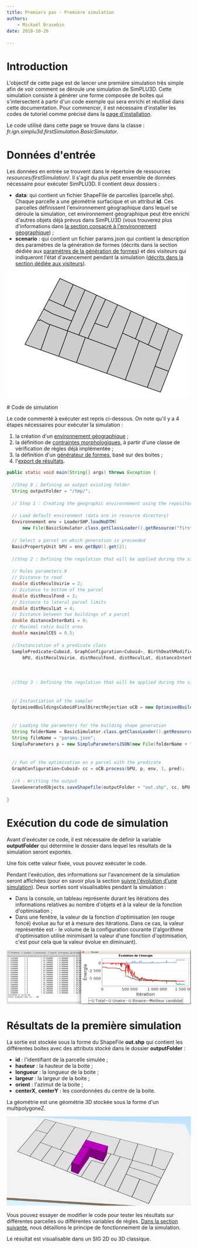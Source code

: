 ```yaml
---
title: Premiers pas - Première simulation
authors:
    - Mickaël Brasebin
date: 2018-10-26

---
```


# Introduction

L'objectif de cette page est de lancer une première simulation très simple afin de voir comment se déroule une simulation de SimPLU3D. Cette simulation consiste à générer une forme composée de boîtes qui s'intersectent à partir d'un code exemple qui sera enrichi et réutilisé dans cette documentation. Pour commencer, il est nécessaire  d'installer les codes de tutoriel comme précisé dans la [page d'installation](installation.md).

Le code utilisé dans cette page se trouve dans la classe :  *fr.ign.simplu3d.firstSimulation.BasicSimulator*.

# Données d'entrée

Les données en entrée se trouvent dans le répertoire de ressources *resources/firstSimulation/*. Il s'agit du plus petit ensemble de données nécessaire pour exécuter SimPLU3D. Il contient deux dossiers :
- **data**: qui contient un fichier ShapeFile de parcelles (parcelle.shp). Chaque parcelle a une géométrie surfacique et un attribut **id**. Ces parcelles définissent l'environnement géographique dans lequel se déroule la simulation, cet environnement géographique peut être enrichi d'autres objets déjà prévus dans SimPLU3D (vous trouverez plus d'informations dans [la section consacré à l'environnement géographique](/../envgeo/intro.md)) ;
- **scenario** : qui contient un fichier params.json qui contient la description des paramètres de la génération de formes (décrits dans la section dédiée aux [paramètres de la génération de formes](..//generator/custom-generator.md)) et des visiteurs qui indiqueront l'état d'avancement pendant la simulation ([décrits dans la section dédiée aux visiteurs](../Visitor/intro.md)).

![Carte des données en entrée](img/data-in-simu0.png)


# Code de simulation

Le code commenté à exécuter est repris ci-dessous. On note qu'il y a 4 étapes nécessaires pour exécuter la simulation :

1. la création d'un [environnement géographique](/../envgeo/intro.md) ;
2. la définition de [contraintes morphologiques](/../rules/intro.md), à partir d'une classe de vérification de règles déjà implémentée ;
3. la définition d'un [générateur de formes](/../generator/intro.md), basé sur des boites ;
4. l'[export de résultats](export.md).

```Java
public static void main(String[] args) throws Exception {

  //Step 0 ; Defining an output existing folder
  String outputFolder = "/tmp/";

  // Step 1 : Creating the geographic environnement using the repository that contains the data

  // Load default environment (data are in resource directory)
  Environnement env = LoaderSHP.loadNoDTM(
      new File(BasicSimulator.class.getClassLoader().getResource("firstSimulation/data/").getPath()));

  // Select a parcel on which generation is proceeded
  BasicPropertyUnit bPU = env.getBpU().get(2);

  //Step 2 : Defining the regulation that will be applied during the simulation

  // Rules parameters.8
  // Distance to road
  double distReculVoirie = 2;
  // Distance to bottom of the parcel
  double distReculFond = 3;
  // Distance to lateral parcel limits
  double distReculLat = 4;
  // Distance between two buildings of a parcel
  double distanceInterBati = 0;
  // Maximal ratio built area
  double maximalCES = 0.5;

  //Instanciation of a predicate class
  SamplePredicate<Cuboid, GraphConfiguration<Cuboid>, BirthDeathModification<Cuboid>> pred = new SamplePredicate<>(
      bPU, distReculVoirie, distReculFond, distReculLat, distanceInterBati, maximalCES);



  //Step 3 : Defining the regulation that will be applied during the simulation


  // Instantiation of the sampler
  OptimisedBuildingsCuboidFinalDirectRejection oCB = new OptimisedBuildingsCuboidFinalDirectRejection();


  // Loading the parameters for the building shape generation
  String folderName = BasicSimulator.class.getClassLoader().getResource("firstSimulation/scenario/").getPath();
  String fileName = "params.json";
  SimpluParameters p = new SimpluParametersJSON(new File(folderName + fileName));


  // Run of the optimisation on a parcel with the predicate
  GraphConfiguration<Cuboid> cc = oCB.process(bPU, p, env, 1, pred);

  //4 - Writting the output
  SaveGeneratedObjects.saveShapefile(outputFolder + "out.shp", cc, bPU.getId(), 0);

}
```
# Exécution du code de simulation

Avant d'exécuter ce code, il est nécessaire de définir la variable **outputFolder** qui détermine le dossier dans lequel les résultats de la simulation seront exportés.

Une fois cette valeur fixée, vous pouvez exécuter le code.

Pendant l'exécution, des informations sur l'avancement de la simulation seront affichées (pour en savoir plus la section [suivre l'évolution d'une simulation](../visitor/intro.md)).
Deux sorties sont visualisables pendant la simulation :
- Dans la console, un tableau représente durant les itérations des informations relatives au nombre d'objets et à la valeur de la fonction d'optimisation ;
- Dans une fenêtre, la valeur de la fonction d'optimisation (en rouge foncé) évolue au fur et à mesure des itérations. Dans ce cas, la valeur représentée est - le volume de la configuration courante (l'algorithme d'optimisation utilisé minimisant la valeur d'une fonction d'optimisation, c'est pour cela que la valeur évolue en diminuant).


![Image des visiteurs pendant la simulation](img/duringsimulation.png)

# Résultats de la première simulation

La sortie est stockée sous la forme du ShapeFile **out.shp** qui contient les différentes boites avec des attributs stocké dans le dossier  **outputFolder** :

- **id** : l'identifiant de la parcelle simulée ;
- **hauteur** : la hauteur de la boite ;
- **longueur** : la longueur de la boite ;
- **largeur** : la largeur de la boite ;
- **orient** : l'azimut de la boite ;
- **centerX**, **centerY** : les coordonnées du centre de la boite.

La géométrie est une géométrie 3D stockée sous la forme d'un multipolygoneZ.

![Image présentant le résultat d'une simulation](img/results-simu-0.png)

Vous pouvez essayer de modifier le code pour tester les résultats sur différentes parcelles ou différentes variables de règles. [Dans la section suivante](../principe/intro.md), nous détaillons le principe de fonctionnement de la simulation.

Le résultat est visualisable dans un SIG 2D ou 3D classique.
